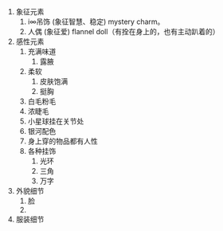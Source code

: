 1. 象征元素
    1. i∞吊饰 (象征智慧、稳定) mystery charm。
    2. 人偶 (象征爱) flannel doll（有拴在身上的，也有主动趴着的）
2. 感性元素
    1. 充满味道
        1. 露腋
    2. 柔软
        1. 皮肤饱满
        2. 挺胸
    3. 白毛粉毛
    4. 浓睫毛
    5. 小星球挂在关节处
    6. 银河配色
    7. 身上穿的物品都有人性
    8. 各种挂饰
        1. 光环
        2. 三角
        3. 万字
3. 外貌细节
   1. 脸
   2. 
4. 服装细节
